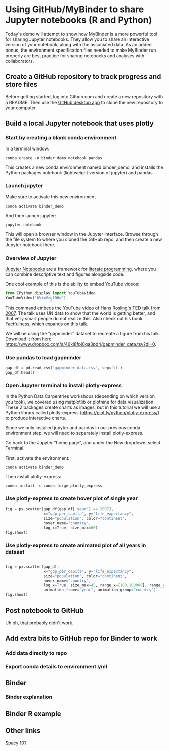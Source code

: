 # Using GitHub/MyBinder to share Jupyter notebooks (R and Python)

Today's demo will attempt to show how MyBinder is a more powerful tool for sharing Jupyter notebooks. They allow you to share an interactive version of your notebook, along with the associated data. As an added bonus, the environment specification files needed to make MyBinder run properly are best practice for sharing notebooks and analyses with collaborators.

## Create a GitHub repository to track progress and store files

Before getting started, log into Github.com and create a new repository with a README. Then use the [GitHub desktop app](https://desktop.github.com/) to clone the new repository to your computer.

## Build a local Jupyter notebook that uses plotly

### Start by creating a blank conda environment

In a terminal window: 

`conda create -n binder_demo notebook pandas`

This creates a new conda environment named binder_demo, and installs the Python packages notebook (lightweight version of jupyter) and pandas.

### Launch jupyter

Make sure to activate this new environment

`conda activate binder_demo`

And then launch jupyter:

`jupyter notebook`

This will open a browser window in the Jupyter interface. Browse through the file system to where you cloned the GitHub repo, and then create a new Jupyter notebook there.

### Overview of Jupyter

[Jupyter Notebooks](https://jupyter.org/) are a framework for [literate programming](https://en.wikipedia.org/wiki/Literate_programming), where you can combine descriptive text and figures alongside code.

One cool example of this is the ability to embed YouTube videos:

```python
from IPython.display import YouTubeVideo
YouTubeVideo('hVimVzgtD6w')
```

This command embeds the YouTube video of [Hans Rosling's TED talk from 2007](https://www.youtube.com/watch?v=hVimVzgtD6w). The talk uses UN data to show that the world is getting better, and that very smart people do not realize this. Also check out his book [Factfulness](https://smile.amazon.com/Factfulness-Reasons-World-Things-Better-ebook/dp/B0756J1LLV/), which expands on this talk.

We will be using the "gapminder" dataset to recreate a figure from his talk. Download it from here: https://www.dropbox.com/s/46xl8fpi0qa3pd4/gapminder_data.tsv?dl=0. 

### Use pandas to load gapminder

```python
gap_df = pd.read_csv('gapminder_data.tsv', sep='\t')
gap_df.head()
```

### Open Jupyter terminal to install plotly-express

In the Python Data Carpentries workshops (depending on which version you took), we covered using matplotlib or plotnine for data visualization. These 2 packages create charts as images, but in this tutorial we will use a Python library called plotly-express (https://plot.ly/python/plotly-express/) to produce interactive charts.

Since we only installed jupyter and pandas in our previous conda environment step, we will need to separately install plotly-express. 

Go back to the Jupyter "home page", and under the New dropdown, select Terminal.

First, activate the environment:

```conda activate binder_demo```

Then install plotly-express:

```conda install -c conda-forge plotly_express```

### Use plotly-express to create hover plot of single year

```python
fig = px.scatter(gap_df[gap_df['year'] == 2007], 
                 x="gdp_per_capita", y="life_expectancy", 
                 size="population", color="continent",
                 hover_name="country", 
                 log_x=True, size_max=60)
fig.show()
```

### Use plotly-express to create animated plot of all years in dataset

```python

fig = px.scatter(gap_df, 
                 x="gdp_per_capita", y="life_expectancy", 
                 size="population", color="continent",
                 hover_name="country", 
                 log_x=True, size_max=45, range_x=[100,100000], range_y=[25,90],
                 animation_frame="year", animation_group="country")
fig.show()
```

## Post notebook to GitHub

Uh oh, that probably didn't work.

## Add extra bits to GitHub repo for Binder to work

### Add data directly to repo

### Export conda details to environment.yml

## Binder

### Binder explanation

## Binder R example

## Other links

[Spacy 101](https://spacy.io/usage/spacy-101)
